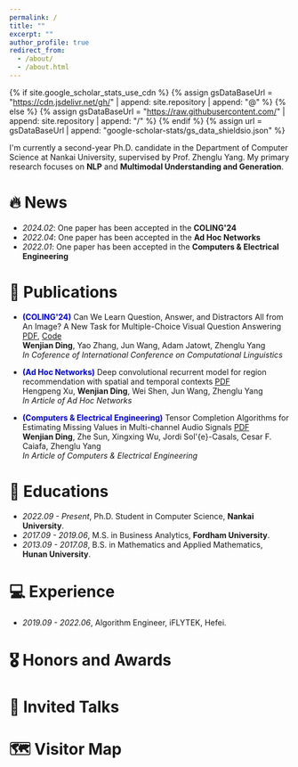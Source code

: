 ```yaml
---
permalink: /
title: ""
excerpt: ""
author_profile: true
redirect_from: 
  - /about/
  - /about.html
---
```


{% if site.google_scholar_stats_use_cdn %}
{% assign gsDataBaseUrl = "https://cdn.jsdelivr.net/gh/" | append: site.repository | append: "@" %}
{% else %}
{% assign gsDataBaseUrl = "https://raw.githubusercontent.com/" | append: site.repository | append: "/" %}
{% endif %}
{% assign url = gsDataBaseUrl | append: "google-scholar-stats/gs_data_shieldsio.json" %}

<span class='anchor' id='about-me'></span>

I'm currently a second-year Ph.D. candidate in the Department of Computer Science at Nankai University, supervised by Prof. Zhenglu Yang.
My primary research focuses on **NLP** and **Multimodal Understanding and Generation**. 

# 🔥 News
- *2024.02*: One paper has been accepted in the **COLING'24** 
- *2022.04*: One paper has been accepted in the **Ad Hoc Networks** 
- *2022.01*: One paper has been accepted in the **Computers & Electrical Engineering** 

# 📝 Publications

- **<font color="#0000dd">(COLING'24)</font>** Can We Learn Question, Answer, and Distractors All from An
Image? A New Task for Multiple-Choice Visual Question Answering [PDF](https://github.com), [Code](https://github.com)     
**Wenjian Ding**, Yao Zhang, Jun Wang, Adam Jatowt, Zhenglu Yang     
*In Coference of International Conference on Computational Linguistics*

- **<font color="#0000dd">(Ad Hoc Networks)</font>** Deep convolutional recurrent model for region recommendation with 
spatial and temporal contexts [PDF](https://github.com)     
Hengpeng Xu, **Wenjian Ding**, Wei Shen, Jun Wang, Zhenglu Yang     
*In Article of Ad Hoc Networks*

- **<font color="#0000dd">(Computers & Electrical Engineering)</font>** Tensor Completion Algorithms for Estimating
Missing Values in Multi-channel Audio Signals [PDF](https://github.com)     
**Wenjian Ding**, Zhe Sun, Xingxing Wu, Jordi Sol\'{e}-Casals, Cesar F. Caiafa, Zhenglu Yang     
*In Article of Computers & Electrical Engineering*

# 📖 Educations
- *2022.09 - Present*, Ph.D. Student in Computer Science, **Nankai University**.
- *2017.09 - 2019.06*, M.S. in Business Analytics, **Fordham University**. 
- *2013.09 - 2017.08*, B.S. in Mathematics and Applied Mathematics, **Hunan University**. 

# 💻 Experience
- *2019.09 - 2022.06*, Algorithm Engineer, iFLYTEK, Hefei.

# 🎖 Honors and Awards

# 💬 Invited Talks

# 🗺️ Visitor Map
<script type="text/javascript" id="clstr_globe" src="//clustrmaps.com/globe.js?d=iFnG-gCYuh0KVMFBlfFNzO88qE0F5Pvvs6wBSEusVqU"></script>